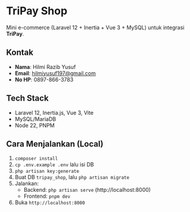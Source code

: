 # TriPay Shop

Mini e-commerce (Laravel 12 + Inertia + Vue 3 + MySQL) untuk integrasi **TriPay**.

## Kontak
- **Nama**: Hilmi Razib Yusuf
- **Email**: hilmiyusuf197@gmail.com
- **No HP**: 0897-866-3783

## Tech Stack
- Laravel 12, Inertia.js, Vue 3, Vite
- MySQL/MariaDB
- Node 22, PNPM

## Cara Menjalankan (Local)
1. `composer install`
2. `cp .env.example .env` lalu isi DB
3. `php artisan key:generate`
4. Buat DB `tripay_shop`, lalu `php artisan migrate`
5. Jalankan:
   - Backend: `php artisan serve` (http://localhost:8000)
   - Frontend: `pnpm dev`
6. Buka `http://localhost:8000`
